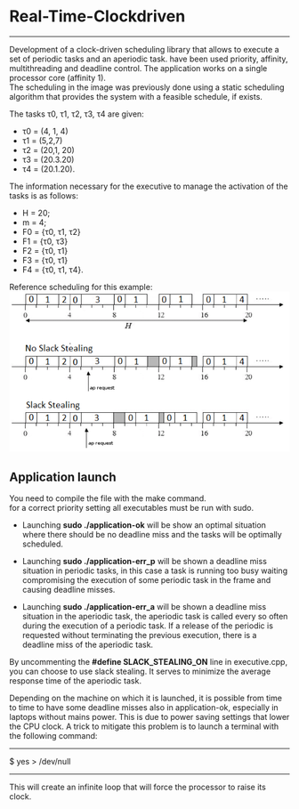 # Real-Time-Clockdriven
***
Development of a clock-driven scheduling library that allows to execute a set of periodic tasks and an aperiodic task. have been used priority, affinity, multithreading and deadline control. The application works on a single processor core (affinity 1).<br>
The scheduling in the image was previously done using a static scheduling algorithm that provides the system with a feasible schedule, if exists.

The tasks τ0, τ1, τ2, τ3, τ4  are given:
- τ0 = (4, 1, 4)
- τ1 = (5,2,7)
- τ2 = (20,1, 20)
- τ3 = (20.3.20)
- τ4 = (20.1.20).

The information necessary for the executive to manage the activation of the tasks is as follows: 
- H = 20;
- m = 4;
- F0 = {τ0, τ1, τ2} 
- F1 = {τ0, τ3}
- F2 = {τ0, τ1}
- F3 = {τ0, τ1}
- F4 = {τ0, τ1, τ4}.

Reference scheduling for this example:<br>
![](clock-driven-scheduling.png)

## Application launch
You need to compile the file with the make command. <br>
for a correct priority setting all executables must be run with sudo. <br>

* Launching <b>sudo ./application-ok</b> will be show an optimal situation where there should be no deadline miss and the tasks will be optimally scheduled. 

* Launching <b>sudo ./application-err_p</b> will be shown a deadline miss situation in periodic tasks, in this case a task is running too busy waiting compromising the execution of some periodic task in the frame and causing deadline misses.<br>

* Launching <b>sudo ./application-err_a</b> will be shown a deadline miss situation in the aperiodic task, the aperiodic task is called every so often during the execution of a periodic task. If a release of the periodic is requested without terminating the previous execution, there is a deadline miss of the aperiodic task.<br>

By uncommenting the <b>#define SLACK_STEALING_ON</b> line in executive.cpp, you can choose to use slack stealing. It serves to minimize the average response time of the aperiodic task.
<br>

Depending on the machine on which it is launched, it is possible from time to time to have some deadline misses also in application-ok, especially in laptops without mains power. This is due to power saving settings that lower the CPU clock. A trick to mitigate this problem is to launch a terminal with the following command:<br>

------------------------------------
$ yes > /dev/null

------------------------------------
This will create an infinite loop that will force the processor to raise its clock.<br>
